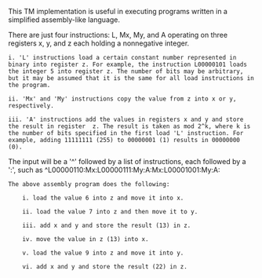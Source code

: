 This TM implementation is useful in executing programs written in a simplified assembly-like language.

There are just four instructions: L, Mx, My, and A operating on three registers x, y, and z each holding a nonnegative integer.

    i. 'L' instructions load a certain constant number represented in binary into register z. For example, the instruction L00000101 loads the integer 5 into register z. The number of bits may be arbitrary, but it may be assumed that it is the same for all load instructions in the program.

    ii. 'Mx' and 'My' instructions copy the value from z into x or y, respectively.

    iii. 'A' instructions add the values in registers x and y and store the result in register  z. The result is taken as mod 2^k, where k is the number of bits specified in the first load 'L' instruction. For example, adding 11111111 (255) to 00000001 (1) results in 00000000 (0).

The input will be a '^' followed by a list of instructions, each followed by a ':', such as
^L00000110:Mx:L00000111:My:A:Mx:L00001001:My:A:

    The above assembly program does the following:

        i. load the value 6 into z and move it into x.

        ii. load the value 7 into z and then move it to y.

        iii. add x and y and store the result (13) in z.

        iv. move the value in z (13) into x.

        v. load the value 9 into z and move it into y.

        vi. add x and y and store the result (22) in z.
